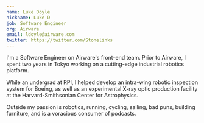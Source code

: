 ```yaml
---
name: Luke Doyle
nickname: Luke D
job: Software Engineer
org: Airware
email: ldoyle@airware.com
twitter: https://twitter.com/Stonelinks
---
```


I'm a Software Engineer on Airware's front-end team. Prior to Airware, I spent two years in Tokyo working on a cutting-edge industrial robotics platform.

While an undergrad at RPI, I helped develop an intra-wing robotic inspection system for Boeing, as well as an experimental X-ray optic production facility at the Harvard-Smithsonian Center for Astrophysics.

Outside my passion is robotics, running, cycling, sailing, bad puns, building furniture, and is a voracious consumer of podcasts.
